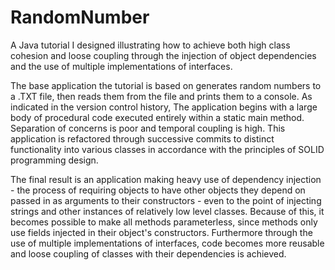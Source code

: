 # RandomNumber
A Java tutorial I designed illustrating how to achieve both high class cohesion and loose coupling through the injection of object dependencies and the use of multiple implementations of interfaces. 

The base application the tutorial is based on generates random numbers to a .TXT file, then reads them from the file and prints them to a console. As indicated in the version control history, The application begins with a large body of procedural code executed entirely within a static main method. Separation of concerns is poor and temporal coupling is high. This application is refactored through successive commits to distinct functionality into various classes in accordance with the principles of SOLID programming design. 

The final result is an application making heavy use of dependency injection - the process of requiring objects to have other objects they depend on passed in as arguments to their constructors - even to the point of injecting strings and other instances of relatively low level classes. Because of this, it becomes possible to make all methods parameterless, since methods only use fields injected in their object's constructors. Furthermore through the use of multiple implementations of interfaces, code becomes more reusable and loose coupling of classes with their dependencies is achieved.
